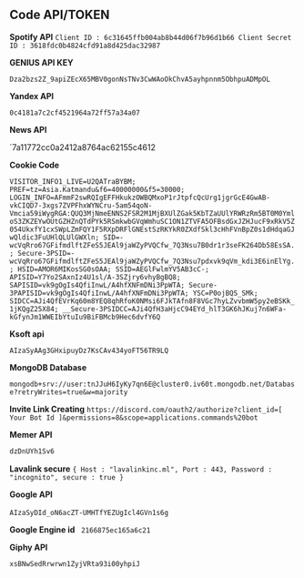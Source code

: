 ## Code API/TOKEN

**Spotify API**
`Client ID : 6c31645ffb004ab8b44d06f7b96d1b66
Client Secret ID : 3618fdc0b4824cfd91a8d425dac32987`

**GENIUS API KEY**

`Dza2bzs2Z_9apiZEcX65MBV0gonNsTNv3CwWAoOkChvA5ayhpnnm5ObhpuADMpOL`

**Yandex API**

`0c4181a7c2cf4521964a72ff57a34a07`

**News API**

`7a11772cc0a2412a8764ac62155c4612

**Cookie Code**

`VISITOR_INFO1_LIVE=U2QATraBYBM; PREF=tz=Asia.Katmandu&f6=40000000&f5=30000; LOGIN_INFO=AFmmF2swRQIgEFFHkukzOWBQMxoP1rJtpfcQcUrg1jgrGcE4GwAB-vkCIQD7-3xgs7ZVPFhxWYNCru-5am54qoN-Vmcia59iWygRGA:QUQ3MjNmeENNS2FSR2M1MjBXUlZGak5KbTZaUUlYRWRzRm5BT0M0YmloS3ZKZEYwOUtGZHZnQTdPYk5RSmkwbGVqWmhuSC1ON1ZTVFA5OFBsdGxJZHJucF9xRkV5Z054UkxfY1cxSWpLZmFQY1F5RXpDRFlGNEstSzRKYkR0ZXdfSkl3cHhFVnBpZ0s1dHdqaGJwQldic3FuUHlQLUlGWXln; SID=-wcVqRro67GFifmdlftZFeS5JEAl9jaWZyPVQCfw_7Q3Nsu7B0dr1r3seFK264Db58EsSA.; Secure-3PSID=-wcVqRro67GFifmdlftZFeS5JEAl9jaWZyPVQCfw_7Q3Nsu7pdxvk9qVm_kdi3E6inElYg.; HSID=AMOR6MIKosSG0sOAA; SSID=AEGlFwlmYV5AB3cC-; APISID=Y7Yo2SAxnIz4U1sl/A-3SZjry6vhyBgBQ8; SAPISID=vk9gOgIs4QfiInwL/A4hfXNFmDNi3PpWTA; Secure-3PAPISID=vk9gOgIs4QfiInwL/A4hfXNFmDNi3PpWTA; YSC=P0ojBQS_SMk; SIDCC=AJi4QfEVrKq60m8YEQ8qhRfoK0NMsi6FJkTAfn8F8VGc7hyLZvvbmW5py2eBSKk_1jKQgZ25X84; __Secure-3PSIDCC=AJi4QfH3aHjcC94EYd_hlT3GK6hJKuj7n6WFa-kGfynJm1WWEIbYtuIu9BiFBMcb9Hec6dvfY6Q`

**Ksoft api**

`AIzaSyAAg3GHxipuyDz7KsCAv434yoFT56TR9LQ`


**MongoDB Database**

`mongodb+srv://user:tnJJuH6IyKy7qn6E@cluster0.iv60t.mongodb.net/Database?retryWrites=true&w=majority`

**Invite Link Creating**
`https://discord.com/oauth2/authorize?client_id=[ Your Bot Id ]&permissions=8&scope=applications.commands%20bot`

**Memer API**
```js
dzDnUYh1Sv6
```

**Lavalink secure**
`
{
Host : "lavalinkinc.ml",
Port : 443,
Password : "incognito",
secure : true
} 
`

**Google API**

`AIzaSyDId_oN6acZT-UMHTfYEZUgIcl4GVn1s6g`
︎︎︎ ︎︎︎ ︎︎︎

**Google Engine id**
`
2166875ec165a6c21`

**Giphy API**

`xsBNwSedRrwrwn1ZyjVRta93i00yhpiJ`

